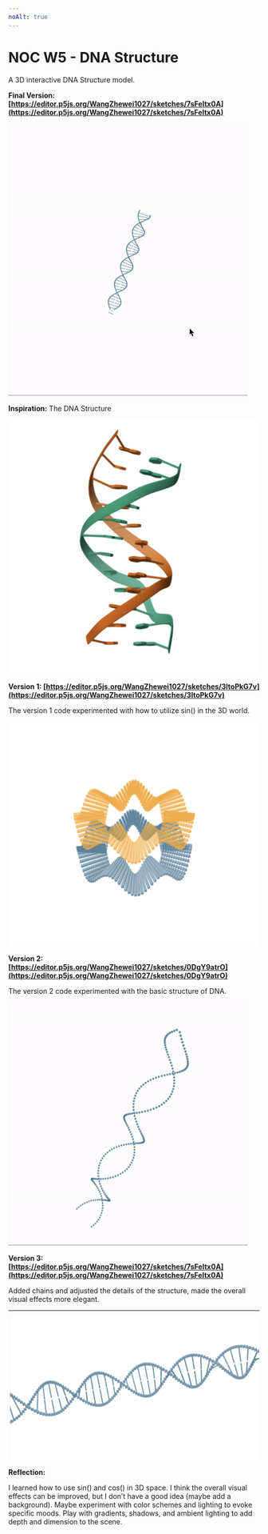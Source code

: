```yaml
---
noAlt: true
---
```

# NOC W5 - DNA Structure

A 3D interactive DNA Structure model. 

**Final Version: [https://editor.p5js.org/WangZhewei1027/sketches/7sFeltx0A](https://editor.p5js.org/WangZhewei1027/sketches/7sFeltx0A)**

![ezgif-4-9e91e97d32.gif](NOC%20W5%20-%20DNA%20Structure%20ef722794580543ddbb6d89c3bd4238ab/ezgif-4-9e91e97d32.gif)

**Inspiration:** The DNA Structure

![截屏2024-03-05 16.27.29.png](NOC%20W5%20-%20DNA%20Structure%20ef722794580543ddbb6d89c3bd4238ab/%25E6%2588%25AA%25E5%25B1%258F2024-03-05_16.27.29.png)

**Version 1: [https://editor.p5js.org/WangZhewei1027/sketches/3ltoPkG7v](https://editor.p5js.org/WangZhewei1027/sketches/3ltoPkG7v)**

The version 1 code experimented with how to utilize sin() in the 3D world.

![截屏2024-03-05 15.18.18.png](NOC%20W5%20-%20DNA%20Structure%20ef722794580543ddbb6d89c3bd4238ab/%25E6%2588%25AA%25E5%25B1%258F2024-03-05_15.18.18.png)

**Version 2: [https://editor.p5js.org/WangZhewei1027/sketches/0DgY9atrO](https://editor.p5js.org/WangZhewei1027/sketches/0DgY9atrO)**

The version 2 code experimented with the basic structure of DNA.

![ezgif-1-4506b92748 (1).gif](NOC%20W5%20-%20DNA%20Structure%20ef722794580543ddbb6d89c3bd4238ab/ezgif-1-4506b92748_(1).gif)

**Version 3: [https://editor.p5js.org/WangZhewei1027/sketches/7sFeltx0A](https://editor.p5js.org/WangZhewei1027/sketches/7sFeltx0A)**

Added chains and adjusted the details of the structure, made the overall visual effects more elegant. 
****

![截屏2024-03-05 16.33.08.png](NOC%20W5%20-%20DNA%20Structure%20ef722794580543ddbb6d89c3bd4238ab/%25E6%2588%25AA%25E5%25B1%258F2024-03-05_16.33.08.png)

**Reflection:**

I learned how to use sin() and cos() in 3D space. I think the overall visual effects can be improved, but I don’t have a good idea (maybe add a background). Maybe experiment with color schemes and lighting to evoke specific moods. Play with gradients, shadows, and ambient lighting to add depth and dimension to the scene.